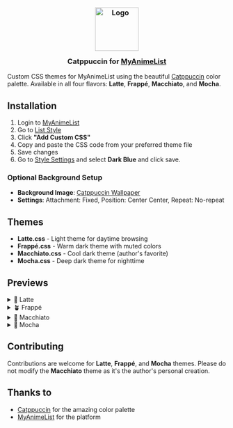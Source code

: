 <h3 align="center">
    <img src="https://raw.githubusercontent.com/catppuccin/catppuccin/main/assets/logos/exports/1544x1544_circle.png" width="100" alt="Logo"/><br/>
    <img src="https://raw.githubusercontent.com/catppuccin/catppuccin/main/assets/misc/transparent.png" height="30" width="0px"/>
    Catppuccin for <a href="https://myanimelist.net">MyAnimeList</a>
    <img src="https://raw.githubusercontent.com/catppuccin/catppuccin/main/assets/misc/transparent.png" height="30" width="0px"/>
</h3>

Custom CSS themes for MyAnimeList using the beautiful [Catppuccin](https://github.com/catppuccin/catppuccin) color palette. Available in all four flavors: **Latte**, **Frappé**, **Macchiato**, and **Mocha**.

## Installation

1. Login to [MyAnimeList](https://myanimelist.net)
2. Go to [List Style](https://myanimelist.net/ownlist/style/theme/7)
3. Click **"Add Custom CSS"**
4. Copy and paste the CSS code from your preferred theme file
5. Save changes
6. Go to [Style Settings](https://myanimelist.net/ownlist/style) and select **Dark Blue** and click save.

### Optional Background Setup
- **Background Image**: [Catppuccin Wallpaper](https://raw.githubusercontent.com/orangci/walls-catppuccin-mocha/master/purpled-night.jpg)
- **Settings**: Attachment: Fixed, Position: Center Center, Repeat: No-repeat

## Themes

- **Latte.css** - Light theme for daytime browsing
- **Frappé.css** - Warm dark theme with muted colors  
- **Macchiato.css** - Cool dark theme (author's favorite)
- **Mocha.css** - Deep dark theme for nighttime

## Previews

<details>
<summary>🌻 Latte</summary>
<img src="https://github.com/user-attachments/assets/ac5d5a71-45cc-4e5d-93bc-7139a7af4e1f"/>
</details>
<details>
<summary>🪴 Frappé</summary>
<img src="https://github.com/user-attachments/assets/22355970-0477-4bb9-83d9-3b6967fd2b53"/>
</details>
<details>
<summary>🌺 Macchiato</summary>
<img src="https://github.com/user-attachments/assets/2d88462d-db28-4b8f-9bc9-5c85d9984d4e"/>
</details>
<details>
<summary>🌿 Mocha</summary>
<img src="https://github.com/user-attachments/assets/443aac8c-3932-4594-a7a3-b8ca1ddcddc8"/>
</details>

## Contributing

Contributions are welcome for **Latte**, **Frappé**, and **Mocha** themes. Please do not modify the **Macchiato** theme as it's the author's personal creation.

## Thanks to

- [Catppuccin](https://github.com/catppuccin) for the amazing color palette
- [MyAnimeList](https://myanimelist.net) for the platform